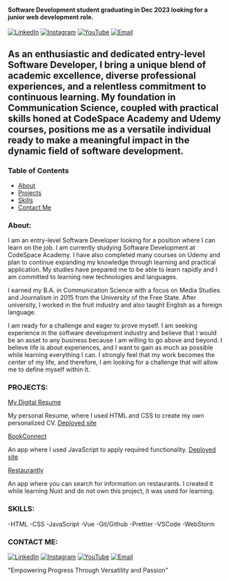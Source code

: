 #### Software Development student graduating in Dec 2023 looking for a junior web development role.
[![LinkedIn](https://img.shields.io/badge/LinkedIn-0077B5?style=for-the-badge&logo=LinkedIn&logoColor=white)](https://www.linkedin.com/in/stefan-schutte-668578292/)
[![Instagram](https://img.shields.io/badge/Instagram-E4405F?style=for-the-badge&logo=instagram&logoColor=white)](https://www.instagram.com/stefan.schutte/)
[![YouTube](https://img.shields.io/badge/YouTube-FF0000?style=for-the-badge&logo=youtube&logoColor=white)](https://www.youtube.com/channel/UCPkJAECROt6Wqdns2yD4msw)
[![Email](https://img.shields.io/badge/Email-stefanschutte@icloud.com-blue?style=for-the-badge)](mailto:stefanschutte@icloud.com)

## **As an enthusiastic and dedicated entry-level Software Developer, I bring a unique blend of academic excellence, diverse professional experiences, and a relentless commitment to continuous learning. My foundation in Communication Science, coupled with practical skills honed at CodeSpace Academy and Udemy courses, positions me as a versatile individual ready to make a meaningful impact in the dynamic field of software development.**

### Table of Contents
- [About](#about)
- [Projects](#projects)
- [Skills](#skills)
- [Contact Me](#contact-me)

### About:

I am an entry-level Software Developer looking for a position where I can learn on the job. I am currently studying Software Development at CodeSpace Academy. I have also completed many courses on Udemy and plan to continue expanding my knowledge through learning and practical application. My studies have prepared me to be able to learn rapidly and I am committed to learning new technologies and languages.

I earned my B.A. in Communication Science with a focus on Media Studies and Journalism in 2015 from the University of the Free State. After university, I worked in the fruit industry and also taught English as a foreign language.

I am ready for a challenge and eager to prove myself. I am seeking experience in the software development industry and believe that I would be an asset to any business because I am willing to go above and beyond. I believe life is about experiences, and I want to gain as much as possible while learning everything I can. I strongly feel that my work becomes the center of my life, and therefore, I am looking for a challenge that will allow me to define myself within it.

### PROJECTS:

[My Digital Resume](https://github.com/StefanSchutte/STESCH302_FTO2308_GroupC_Stefan-Schutte_ITW_Final_Digital_Resume)

  My personal Resume, where I used HTML and CSS to create my own personalized CV.
  [Deployed site](https://stefanschutte-digital-resume.netlify.app/)

[BookConnect](https://github.com/StefanSchutte/STESCH302_FTO2308_GroupB2_Stefan_Schutte_IWACapstone)

  An app where I used JavaScript to apply required functionality.
  [Deployed site](https://bookconnect-app-js.netlify.app/)
  
[Restaurantly](https://github.com/StefanSchutte/Restaurant_Info_App)

  An app where you can search for information on restaurants. I created it while learning Nuxt and do not own this project, it was used for learning.

### SKILLS:

-HTML
-CSS
-JavaScript
-Vue
-Git/Github
-Prettier
-VSCode
-WebStorm


### CONTACT ME:
[![LinkedIn](https://img.shields.io/badge/LinkedIn-0077B5?style=for-the-badge&logo=LinkedIn&logoColor=white)](https://www.linkedin.com/in/stefan-schutte-668578292/)
[![Instagram](https://img.shields.io/badge/Instagram-E4405F?style=for-the-badge&logo=instagram&logoColor=white)](https://www.instagram.com/stefan.schutte/)
[![YouTube](https://img.shields.io/badge/YouTube-FF0000?style=for-the-badge&logo=youtube&logoColor=white)](https://www.youtube.com/channel/UCPkJAECROt6Wqdns2yD4msw)
[![Email](https://img.shields.io/badge/Email-stefanschutte@icloud.com-blue?style=for-the-badge)](mailto:stefanschutte@icloud.com)

"Empowering Progress Through Versatility and Passion"
